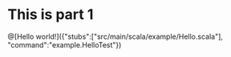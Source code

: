 # This is part 1


@[Hello world!]({"stubs":["src/main/scala/example/Hello.scala"], "command":"example.HelloTest"})
